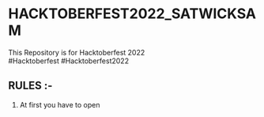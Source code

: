 # HACKTOBERFEST2022_SATWICKSAM
This Repository is for Hacktoberfest 2022     
#Hacktoberfest
#Hacktoberfest2022

## RULES :-

1. At first you have to open 
